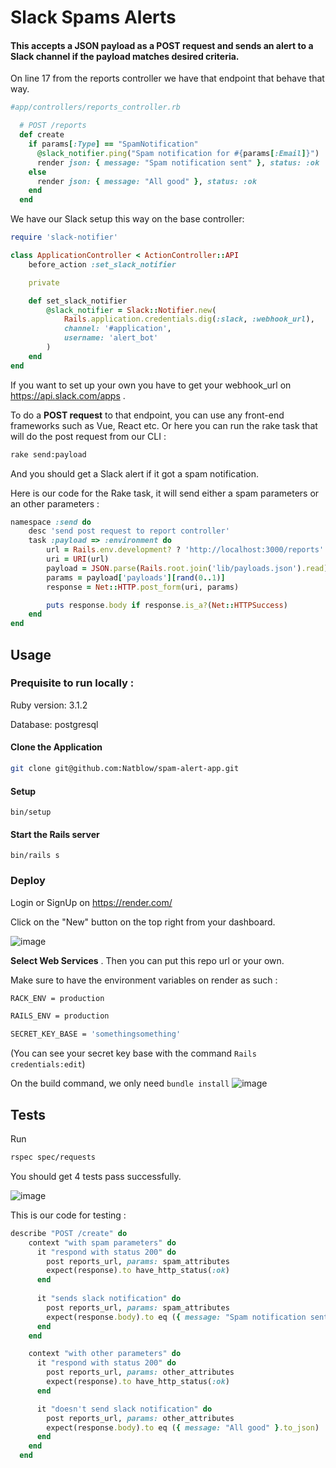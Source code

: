 # Slack Spams Alerts

#### This accepts a JSON payload as a POST request and sends an alert to a Slack channel if the payload matches desired criteria.

On line 17 from the reports controller we have that endpoint that behave that way.

```ruby
#app/controllers/reports_controller.rb

  # POST /reports
  def create
    if params[:Type] == "SpamNotification"
      @slack_notifier.ping("Spam notification for #{params[:Email]}")
      render json: { message: "Spam notification sent" }, status: :ok
    else
      render json: { message: "All good" }, status: :ok 
    end
  end
```

We have our Slack setup this way on the base controller: 

```ruby
require 'slack-notifier'

class ApplicationController < ActionController::API
    before_action :set_slack_notifier

    private 

    def set_slack_notifier
        @slack_notifier = Slack::Notifier.new(
            Rails.application.credentials.dig(:slack, :webhook_url),
            channel: '#application',
            username: 'alert_bot'
        )
    end
end
```
If you want to set up your own you have to get your webhook_url on https://api.slack.com/apps .


To do a **POST request** to that endpoint, you can use any front-end frameworks such as Vue, React etc. 
Or here you can run the rake task that will do the post request from our CLI : 

```bash
rake send:payload
```

And you should get a Slack alert if it got a spam notification.

Here is our code for the Rake task, it will send either a spam parameters or an other parameters :

```rake
namespace :send do
    desc 'send post request to report controller'
    task :payload => :environment do
        url = Rails.env.development? ? 'http://localhost:3000/reports' : 'https://alert-api-app.onrender.com/reports'
        uri = URI(url)
        payload = JSON.parse(Rails.root.join('lib/payloads.json').read)
        params = payload['payloads'][rand(0..1)]
        response = Net::HTTP.post_form(uri, params)

        puts response.body if response.is_a?(Net::HTTPSuccess)
    end
end
```

## Usage 

### Prequisite to run locally :

Ruby version: 3.1.2

Database: postgresql

#### Clone the Application

```bash
git clone git@github.com:Natblow/spam-alert-app.git
```

#### Setup

```
bin/setup
```

#### Start the Rails server

```
bin/rails s
```

### Deploy 

Login or SignUp on https://render.com/

Click on the "New" button on the top right from your dashboard.

![image](https://user-images.githubusercontent.com/85266997/222637516-1553e777-4461-4c26-a12c-b0fa1c29b25f.png)

**Select Web Services** . Then you can put this repo url or your own.

Make sure to have the environment variables on render as such :

```bash
RACK_ENV = production
```

```bash
RAILS_ENV = production
```

```bash
SECRET_KEY_BASE = 'somethingsomething' 
``` 
(You can see your secret key base with the command `Rails credentials:edit`)

On the build command, we only need `bundle install` ![image](https://user-images.githubusercontent.com/85266997/222730894-ba2cc17b-d518-400a-8f98-2ffd8f03fe30.png)



## Tests

Run 

```bash
rspec spec/requests
```

You should get 4 tests pass successfully.

![image](https://user-images.githubusercontent.com/85266997/222638992-fa7d135d-10a5-487b-986b-3b8845cdc99d.png)

This is our code for testing :

```ruby
describe "POST /create" do
    context "with spam parameters" do
      it "respond with status 200" do
        post reports_url, params: spam_attributes 
        expect(response).to have_http_status(:ok)
      end
      
      it "sends slack notification" do
        post reports_url, params: spam_attributes 
        expect(response.body).to eq ({ message: "Spam notification sent" }.to_json)
      end
    end

    context "with other parameters" do
      it "respond with status 200" do
        post reports_url, params: other_attributes
        expect(response).to have_http_status(:ok)
      end

      it "doesn't send slack notification" do
        post reports_url, params: other_attributes
        expect(response.body).to eq ({ message: "All good" }.to_json)
      end
    end
  end
```
